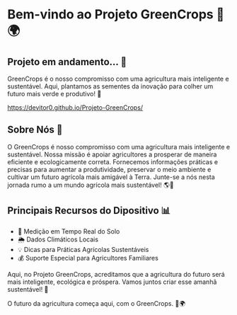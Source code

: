 # Bem-vindo ao Projeto GreenCrops 🌱🌍

## Projeto em andamento... 🚜

GreenCrops é o nosso compromisso com uma agricultura mais inteligente e sustentável. Aqui, plantamos as sementes da inovação para colher um futuro mais verde e produtivo! 🌿

https://devitor0.github.io/Projeto-GreenCrops/

## Sobre Nós 🚜

O GreenCrops é nosso compromisso com uma agricultura mais inteligente e sustentável. Nossa missão é apoiar agricultores a prosperar de maneira eficiente e ecologicamente correta. Fornecemos informações práticas e precisas para aumentar a produtividade, preservar o meio ambiente e cultivar um futuro agrícola mais amigável à Terra. Junte-se a nós nesta jornada rumo a um mundo agrícola mais sustentável! 🌎🌿

## Principais Recursos do Dipositivo 📊

- 🌱 Medição em Tempo Real do Solo
- 🌦️ Dados Climáticos Locais
- 💡 Dicas para Práticas Agrícolas Sustentáveis
- 💰 Suporte Especial para Agricultores Familiares

Aqui, no Projeto GreenCrops, acreditamos que a agricultura do futuro será mais inteligente, ecológica e próspera. Vamos juntos criar esse amanhã sustentável! 🌟

O futuro da agricultura começa aqui, com o GreenCrops. 🌱🌍
 
